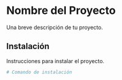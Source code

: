 # Nombre del Proyecto

Una breve descripción de tu proyecto.

## Instalación

Instrucciones para instalar el proyecto.

```bash
# Comando de instalación